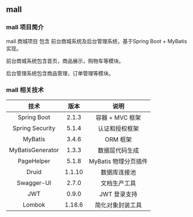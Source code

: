 ## mall 

### mall 项目简介

mall 商城项目 包含 前台商城系统及后台管理系统，基于Spring Boot + MyBatis 实现。

前台商城系统包含首页，商品展示，购物车等模块。

后台管理系统包含商品管理，订单管理等模块。

### mall 相关技术

|       技术       |  版本  |         说明         |
| :--------------: | :----: | :------------------: |
|   Spring Boot    | 2.1.3  |   容器 + MVC 框架    |
| Spring Security  | 5.1.4  |    认证和授权框架    |
|     MyBatis      | 3.4.6  |       ORM 框架       |
| MyBatisGenerator | 1.3.3  |    数据层代码生成    |
|    PageHelper    | 5.1.8  | MyBatis 物理分页插件 |
|      Druid       | 1.1.10 |     数据库连接池     |
|    Swagger-UI    | 2.7.0  |     文档生产工具     |
|       JWT        | 0.9.0  |     JWT 登录支持     |
|      Lombok      | 1.18.6 |   简化对象封装工具   |


